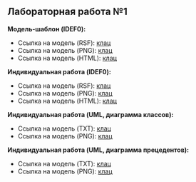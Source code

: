 ## Лабораторная работа №1

**Модель-шаблон (IDEF0):**
* Ссылка на модель (RSF): [клац](https://github.com/ndkator/StankinDesign.github.io/blob/master/Model.rsf)
* Ссылка на модель (PNG): [клац](https://github.com/ndkator/StankinDesign.github.io/blob/master/Model.png)
* Ссылка на модель (HTML): [клац](https://ndkator.github.io/Home1.html)

**Индивидуальная работа (IDEF0):**
* Ссылка на модель (RSF): [клац](https://github.com/ndkator/StankinDesign.github.io/blob/master/Auth.rsf)
* Ссылка на модель (PNG): [клац](https://github.com/ndkator/StankinDesign.github.io/blob/master/Auth.png)
* Ссылка на модель (HTML): [клац](https://ndkator.github.io/Home2.html)

**Индивидуальная работа (UML, диаграмма классов):**
* Ссылка на модель (TXT): [клац](https://github.com/ndkator/StankinDesign.github.io/blob/master/first.txt)
* Ссылка на модель (PNG): [клац](https://github.com/ndkator/StankinDesign.github.io/blob/master/first.png)

**Индивидуальная работа (UML, диаграмма прецедентов):**
* Ссылка на модель (TXT): [клац](https://github.com/ndkator/StankinDesign.github.io/blob/master/second.txt)
* Ссылка на модель (PNG): [клац](https://github.com/ndkator/StankinDesign.github.io/blob/master/second.png)



